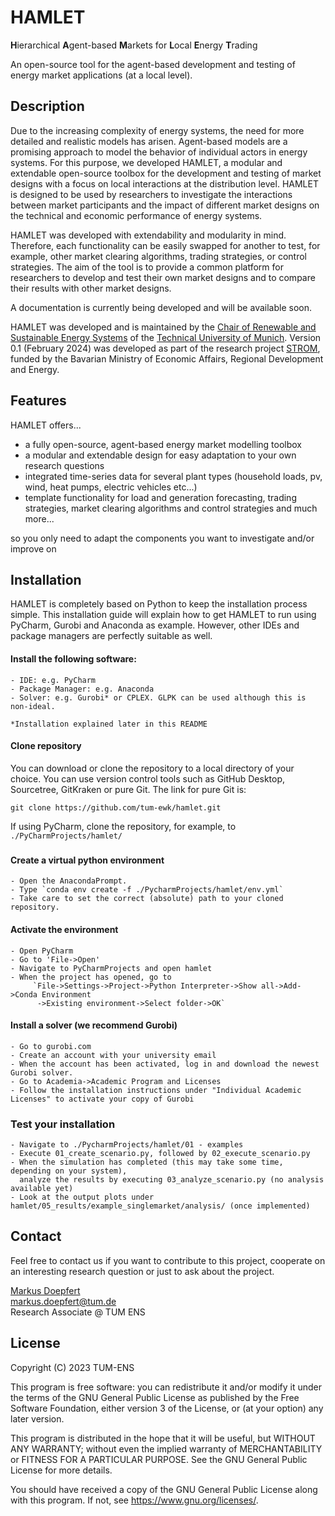 HAMLET
=======

**H**ierarchical **A**gent-based **M**arkets for **L**ocal **E**nergy **T**rading

An open-source tool for the agent-based development and testing of energy market applications (at a local level).

## Description

Due to the increasing complexity of energy systems, the need for more detailed and realistic models has arisen. 
Agent-based models are a promising approach to model the behavior of individual actors in energy systems. For this 
purpose, we developed HAMLET, a modular and extendable open-source toolbox for the development and testing of market 
designs with a focus on local interactions at the distribution level. HAMLET is designed to be used by researchers 
to investigate the interactions between market participants and the impact of different market designs on the technical 
and economic performance of energy systems.

HAMLET was developed with extendability and modularity in mind. Therefore, each functionality can be easily swapped for 
another to test, for example, other market clearing algorithms, trading strategies, or control strategies. The aim of 
the tool is to provide a common platform for researchers to develop and test their own market designs and to compare 
their results with other market designs.

A documentation is currently being developed and will be available soon.

HAMLET was developed and is maintained by the 
[Chair of Renewable and Sustainable Energy Systems](https://www.epe.ed.tum.de/en/ens/homepage/) of the [Technical
University of Munich](https://www.tum.de/en/). Version 0.1 (February 2024) was developed as part of the research project 
[STROM](https://www.epe.ed.tum.de/en/ens/research/projects/current-projects/strom-sp-3/), funded by the Bavarian Ministry of Economic Affairs, 
Regional Development and Energy.

## Features
HAMLET offers...
* a fully open-source, agent-based energy market modelling toolbox
* a modular and extendable design for easy adaptation to your own research questions
* integrated time-series data for several plant types (household loads, pv, wind, heat pumps, electric vehicles etc...)
* template functionality for load and generation forecasting, trading strategies, market clearing
  algorithms and control strategies and much more...

so you only need to adapt the components you want to investigate and/or improve on

## Installation
HAMLET is completely based on Python to keep the installation process simple. This installation guide will
explain how to get HAMLET to run using PyCharm, Gurobi and Anaconda as example. However, other IDEs and package managers
are perfectly suitable as well.

#### Install the following software:
	- IDE: e.g. PyCharm
	- Package Manager: e.g. Anaconda
	- Solver: e.g. Gurobi* or CPLEX. GLPK can be used although this is non-ideal.

    *Installation explained later in this README

#### Clone repository
You can download or clone the repository to a local directory of your choice. You can use version control tools such as 
GitHub Desktop, Sourcetree, GitKraken or pure Git. The link for pure Git is: 

`git clone https://github.com/tum-ewk/hamlet.git`

If using PyCharm, clone the repository, for example, to `./PyCharmProjects/hamlet/`
###
#### Create a virtual python environment
	- Open the AnacondaPrompt.
	- Type `conda env create -f ./PycharmProjects/hamlet/env.yml`
	- Take care to set the correct (absolute) path to your cloned repository.

#### Activate the environment
	- Open PyCharm
	- Go to 'File->Open'
	- Navigate to PyCharmProjects and open hamlet
	- When the project has opened, go to 
         `File->Settings->Project->Python Interpreter->Show all->Add->Conda Environment
          ->Existing environment->Select folder->OK`

#### Install a solver (we recommend Gurobi)
	- Go to gurobi.com
	- Create an account with your university email 
	- When the account has been activated, log in and download the newest Gurobi solver.
	- Go to Academia->Academic Program and Licenses
	- Follow the installation instructions under "Individual Academic Licenses" to activate your copy of Gurobi

### Test your installation
    - Navigate to ./PycharmProjects/hamlet/01 - examples
	- Execute 01_create_scenario.py, followed by 02_execute_scenario.py
    - When the simulation has completed (this may take some time, depending on your system), 
      analyze the results by executing 03_analyze_scenario.py (no analysis available yet)
	- Look at the output plots under hamlet/05_results/example_singlemarket/analysis/ (once implemented)

## Contact
Feel free to contact us if you want to contribute to this project, cooperate on an interesting research question
or just to ask about the project.

[Markus Doepfert](https://campus.tum.de/tumonline/ee/ui/ca2/app/desktop/#/pl/ui/$ctx/visitenkarte.show_vcard?$ctx=design=ca2;header=max;lang=de&pPersonenGruppe=3&pPersonenId=99801BCF1F13B4C9)  
markus.doepfert@tum.de  
Research Associate @ TUM ENS

[//]: # (## References)

[//]: # ()
[//]: # (TBD)

## License

Copyright (C) 2023 TUM-ENS

This program is free software: you can redistribute it and/or modify
it under the terms of the GNU General Public License as published by
the Free Software Foundation, either version 3 of the License, or
(at your option) any later version.

This program is distributed in the hope that it will be useful,
but WITHOUT ANY WARRANTY; without even the implied warranty of
MERCHANTABILITY or FITNESS FOR A PARTICULAR PURPOSE.  See the
GNU General Public License for more details.

You should have received a copy of the GNU General Public License
along with this program.  If not, see <https://www.gnu.org/licenses/>.
